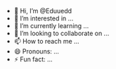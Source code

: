 - 👋 Hi, I’m @Eduuedd
- 👀 I’m interested in ...
- 🌱 I’m currently learning ...
- 💞️ I’m looking to collaborate on ...
- 📫 How to reach me ...
- 😄 Pronouns: ...
- ⚡ Fun fact: ...

<!---
Eduuedd/Eduuedd is a ✨ special ✨ repository because its `README.md` (this file) appears on your GitHub profile.
You can click the Preview link to take a look at your changes.
--->
